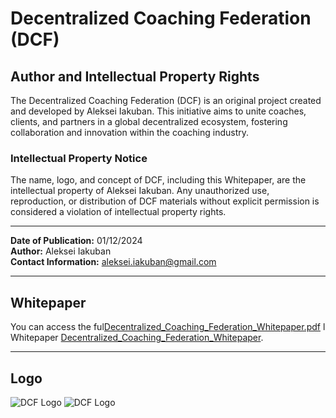 # Decentralized Coaching Federation (DCF)

## Author and Intellectual Property Rights

The Decentralized Coaching Federation (DCF) is an original project created and developed by Aleksei Iakuban. This initiative aims to unite coaches, clients, and partners in a global decentralized ecosystem, fostering collaboration and innovation within the coaching industry.

### Intellectual Property Notice
The name, logo, and concept of DCF, including this Whitepaper, are the intellectual property of Aleksei Iakuban. Any unauthorized use, reproduction, or distribution of DCF materials without explicit permission is considered a violation of intellectual property rights.

---

**Date of Publication:** 01/12/2024  
**Author:** Aleksei Iakuban  
**Contact Information:** aleksei.iakuban@gmail.com

---

## Whitepaper
You can access the ful[Decentralized_Coaching_Federation_Whitepaper.pdf](https://github.com/user-attachments/files/17968090/Decentralized_Coaching_Federation_Whitepaper.pdf)
l Whitepaper [Decentralized_Coaching_Federation_Whitepaper](./whitepaper.pdf).


---

## Logo
![DCF Logo](./logo.png)
![DCF Logo](https://github.com/user-attachments/assets/79d4e196-71de-443c-8e2a-631c97c1171f)

